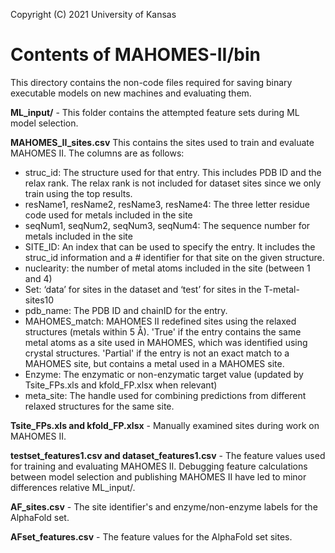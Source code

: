 Copyright (C) 2021 University of Kansas

# Contents of MAHOMES-II/bin
This directory contains the non-code files required for saving binary executable models on new machines and evaluating them.

**ML_input/** - This folder contains the attempted feature sets during ML model selection.

**MAHOMES_II_sites.csv** This contains the sites used to train and evaluate MAHOMES II. The columns are as follows:

- struc_id: The structure used for that entry. This includes PDB ID and the relax rank. The relax rank is not included for dataset sites since we only train using the top results.
- resName1, resName2, resName3, resName4: The three letter residue code used for metals included in the site	
- seqNum1, seqNum2, seqNum3, seqNum4: The sequence number for metals included in the site
- SITE_ID: An index that can be used to specify the entry. It includes the struc_id information and a # identifier for that site on the given structure. 
- nuclearity: the number of metal atoms included in the site (between 1 and 4)
- Set: ‘data’ for sites in the dataset and ‘test’ for sites in the T-metal-sites10
- pdb_name: The PDB ID and chainID for the entry.
- MAHOMES_match: MAHOMES II redefined sites using the relaxed structures (metals within 5 Å). 'True' if the entry contains the same metal atoms as a site used in MAHOMES, which was identified using crystal structures. 'Partial' if the entry is not an exact match to a MAHOMES site, but contains a metal used in a MAHOMES site. 
- Enzyme: The enzymatic or non-enzymatic target value (updated by Tsite_FPs.xls and kfold_FP.xlsx when relevant)
- meta_site: The handle used for combining predictions from different relaxed structures for the same site.

**Tsite_FPs.xls and kfold_FP.xlsx** - Manually examined sites during work on MAHOMES II.

**testset_features1.csv and dataset_features1.csv** - The feature values used for training and evaluating MAHOMES II. Debugging feature calculations between model selection and publishing MAHOMES II have led to minor differences relative ML_input/.

**AF_sites.csv** - The site identifier's and enzyme/non-enzyme labels for the AlphaFold set.

**AFset_features.csv** - The feature values for the AlphaFold set sites.


